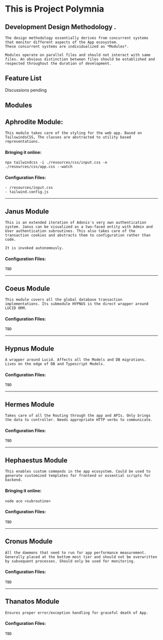 This is Project Polymnia
==========================

## Development Design Methodology .
    
    The design methodology essentially derives from concurrent systems that monitor different aspects of the App ecosystem.
    These concurrent systems are individualized as *Modules*.

    Modules operate on parallel files and should not interact with same files. An obvious distinction between files should be established and respected throughout the duration of development.


Feature List
------------
Discussions pending


Modules 
-------

## Aphrodite Module:
   
    This module takes care of the styling for the web app. Based on TailswindsCSS, The classes are abstracted to utility based representations.

#### Bringing it online:
  
    npx tailwindcss -i ./resources/css/input.css -o ./resources/css/app.css --watch

#### Configuration Files:

    - /resources/input.css
    - tailwind.config.js

------------------------------------------------------
##  Janus Module 
    
    This is an extended iteration of Adonis's very own authentication system. Janus can be visualized as a two-faced entity with Admin and User authentication subroutines. This also takes care of the transaction cookies and abstracts them to configuration rather than code.

    It is invoked autonomously.

#### Configuration Files:
    TBD
-----------------------------------------------------
## Coeus Module

    This module covers all the global database transaction implementations. Its submodule HYPNUS is the direct wrapper around LUCID ORM. 

#### Configuration Files:
    TBD
-------------------------------------------------------

## Hypnus Module

    A wrapper around Lucid. Affects all the Models and DB migrations. Lives on the edge of DB and Typescript Models.  

#### Configuration Files:
    TBD

--------------------------------------------------------

## Hermes Module

    Takes care of all the Routing through the app and APIs. Only brings the data to controller. Needs appropriate HTTP verbs to communicate.

#### Configuration Files:
    TBD

-----------------------------------------------------------

## Hephaestus Module

    This enables custom commands in the app ecosystem. Could be used to generate customized templates for frontend or essential scripts for backend.

#### Bringing it online:
  
    node ace <subroutine>

#### Configuration Files:
    TBD

------------------------------------------------------------

## Cronus Module

    All the daemons that need to run for app performance measurement.
    Generally placed at the bottom most tier and should not be overwritten by subsequent processes. Should only be used for monitoring. 

#### Configuration Files:
    TBD
-------------------------------------------------------------

## Thanatos Module

    Ensures proper error/exception handling for graceful death of App.

#### Configuration Files:
    TBD
